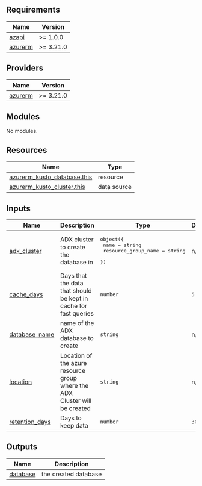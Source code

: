 <!-- BEGIN_TF_DOCS -->
## Requirements

| Name | Version |
|------|---------|
| <a name="requirement_azapi"></a> [azapi](#requirement\_azapi) | >= 1.0.0 |
| <a name="requirement_azurerm"></a> [azurerm](#requirement\_azurerm) | >= 3.21.0 |

## Providers

| Name | Version |
|------|---------|
| <a name="provider_azurerm"></a> [azurerm](#provider\_azurerm) | >= 3.21.0 |

## Modules

No modules.

## Resources

| Name | Type |
|------|------|
| [azurerm_kusto_database.this](https://registry.terraform.io/providers/hashicorp/azurerm/latest/docs/resources/kusto_database) | resource |
| [azurerm_kusto_cluster.this](https://registry.terraform.io/providers/hashicorp/azurerm/latest/docs/data-sources/kusto_cluster) | data source |

## Inputs

| Name | Description | Type | Default | Required |
|------|-------------|------|---------|:--------:|
| <a name="input_adx_cluster"></a> [adx\_cluster](#input\_adx\_cluster) | ADX cluster to create the database in | <pre>object({<br>    name                = string<br>    resource_group_name = string<br>  })</pre> | n/a | yes |
| <a name="input_cache_days"></a> [cache\_days](#input\_cache\_days) | Days that the data that should be kept in cache for fast queries | `number` | `5` | no |
| <a name="input_database_name"></a> [database\_name](#input\_database\_name) | name of the ADX database to create | `string` | n/a | yes |
| <a name="input_location"></a> [location](#input\_location) | Location of the azure resource group where the ADX Cluster will be created | `string` | n/a | yes |
| <a name="input_retention_days"></a> [retention\_days](#input\_retention\_days) | Days to keep data | `number` | `30` | no |

## Outputs

| Name | Description |
|------|-------------|
| <a name="output_database"></a> [database](#output\_database) | the created database |
<!-- END_TF_DOCS -->
